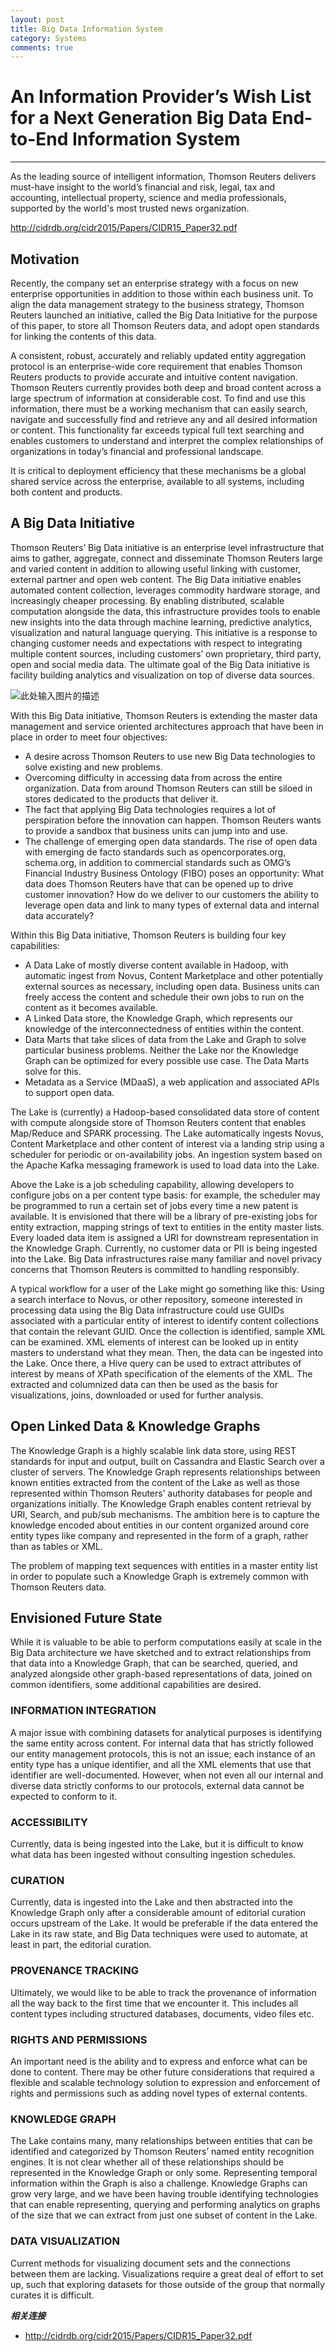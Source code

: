 ```yaml
---
layout: post
title: Big Data Information System
category: Systems
comments: true
---
```


# An Information Provider’s Wish List for a Next Generation Big Data End-to-End Information System

------

As the leading source of intelligent information, Thomson Reuters delivers must-have insight to the world’s financial and risk, legal, tax and accounting, intellectual property, science and media professionals, supported by the world's most trusted news organization.

<http://cidrdb.org/cidr2015/Papers/CIDR15_Paper32.pdf>

## Motivation

Recently, the company set an enterprise strategy with a focus on new enterprise opportunities in addition to those within each business unit. To align the data management strategy to the business strategy, Thomson Reuters launched an initiative, called the Big Data Initiative for the purpose of this paper, to store all Thomson Reuters data, and adopt open standards for linking the contents of this data.

A consistent, robust, accurately and reliably updated entity aggregation protocol is an enterprise-wide core requirement that enables Thomson Reuters products to provide accurate and intuitive content navigation. Thomson Reuters currently provides both deep and broad content across a large spectrum of information at considerable cost. To find and use this information, there must be a working mechanism that can easily search, navigate and successfully find and retrieve any and all desired information or content. This functionality far exceeds typical full text searching and enables customers to understand and interpret the complex relationships of organizations in today’s financial and professional landscape.

It is critical to deployment efficiency that these mechanisms be a global shared service across the enterprise, available to all systems, including both content and products.

## A Big Data Initiative

Thomson Reuters’ Big Data initiative is an enterprise level infrastructure that aims to gather, aggregate, connect and disseminate Thomson Reuters large and varied content in addition to allowing useful linking with customer, external partner and open web content. The Big Data initiative enables automated content collection, leverages commodity hardware storage, and increasingly cheaper processing. By enabling distributed, scalable computation alongside the data, this infrastructure provides tools to enable new insights into the data through machine learning, predictive analytics, visualization and natural language querying. This initiative is a response to changing customer needs and expectations with respect to integrating multiple content sources, including customers’ own proprietary, third party, open and social media data. The ultimate goal of the Big Data initiative is facility building analytics and visualization on top of diverse data sources.

![此处输入图片的描述][1]

With this Big Data initiative, Thomson Reuters is extending the master data management and service oriented architectures approach that have been in place in order to meet four objectives:

 - A desire across Thomson Reuters to use new Big Data technologies to solve existing and new problems.
 - Overcoming difficulty in accessing data from across the entire organization. Data from around Thomson Reuters can still be siloed in stores dedicated to the products that deliver it.
 - The fact that applying Big Data technologies requires a lot of perspiration before the innovation can happen. Thomson Reuters wants to provide a sandbox that business units can jump into and use.
 - The challenge of emerging open data standards. The rise of open data with emerging de facto standards such as opencorporates.org, schema.org, in addition to commercial standards such as OMG’s Financial Industry Business Ontology (FIBO) poses an opportunity: What data does Thomson Reuters have that can be opened up to drive customer innovation? How do we deliver to our customers the ability to leverage open data and link to many types of external data and internal data accurately?

Within this Big Data initiative, Thomson Reuters is building four key capabilities:

 - A Data Lake of mostly diverse content available in Hadoop, with automatic ingest from Novus, Content Marketplace and other potentially external sources as necessary, including open data. Business units can freely access the content and schedule their own jobs to run on the content as it becomes available.
 - A Linked Data store, the Knowledge Graph, which represents our knowledge of the interconnectedness of entities within the content.
 - Data Marts that take slices of data from the Lake and Graph to solve particular business problems. Neither the Lake nor the Knowledge Graph can be optimized for every possible use case. The Data Marts solve for this.
 - Metadata as a Service (MDaaS), a web application and associated APIs to support open data.

The Lake is (currently) a Hadoop-based consolidated data store of content with compute alongside store of Thomson Reuters content that enables Map/Reduce and SPARK processing. The Lake automatically ingests Novus, Content Marketplace and other content of interest via a landing strip using a scheduler for periodic or on-availability jobs. An ingestion system based on the Apache Kafka messaging framework is used to load data into the Lake.

Above the Lake is a job scheduling capability, allowing developers to configure jobs on a per content type basis: for example, the scheduler may be programmed to run a certain set of jobs every time a new patent is available. It is envisioned that there will be a library of pre-existing jobs for entity extraction, mapping strings of text to entities in the entity master lists. Every loaded data item is assigned a URI for downstream representation in the Knowledge Graph. Currently, no customer data or PII is being ingested into the Lake. Big Data infrastructures raise many familiar and novel privacy concerns that Thomson Reuters is committed to handling responsibly.

A typical workflow for a user of the Lake might go something like this: Using a search interface to Novus, or other repository, someone interested in processing data using the Big Data infrastructure could use GUIDs associated with a particular entity of interest to identify content collections that contain the relevant GUID. Once the collection is identified, sample XML can be examined. XML elements of interest can be looked up in entity masters to understand what they mean. Then, the data can be ingested into the Lake. Once there, a Hive query can be used to extract attributes of interest by means of XPath specification of the elements of the XML. The extracted and columnized data can then be used as the basis for visualizations, joins, downloaded or used for further analysis.

## Open Linked Data & Knowledge Graphs

The Knowledge Graph is a highly scalable link data store, using REST standards for input and output, built on Cassandra and Elastic Search over a cluster of servers. The Knowledge Graph represents relationships between known entities extracted from the content of the Lake as well as those represented within Thomson Reuters’ authority databases for people and organizations initially. The Knowledge Graph enables content retrieval by URI, Search, and pub/sub mechanisms. The ambition here is to capture the knowledge encoded about entities in our content organized around core entity types like company and represented in the form of a graph, rather than as tables or XML.

The problem of mapping text sequences with entities in a master entity list in order to populate such a Knowledge Graph is extremely common with Thomson Reuters data.

## Envisioned Future State

While it is valuable to be able to perform computations easily at scale in the Big Data architecture we have sketched and to extract relationships from that data into a Knowledge Graph, that can be searched, queried, and analyzed alongside other graph-based representations of data, joined on common identifiers, some additional capabilities are desired.

### INFORMATION INTEGRATION

A major issue with combining datasets for analytical purposes is identifying the same entity across content. For internal data that has strictly followed our entity management protocols, this is not an issue; each instance of an entity type has a unique identifier, and all the XML elements that use that identifier are well-documented. However, when not even all our internal and diverse data strictly conforms to our protocols, external data cannot be expected to conform to it. 

### ACCESSIBILITY

Currently, data is being ingested into the Lake, but it is difficult to know what data has been ingested without consulting ingestion schedules.

### CURATION

Currently, data is ingested into the Lake and then abstracted into the Knowledge Graph only after a considerable amount of editorial curation occurs upstream of the Lake. It would be preferable if the data entered the Lake in its raw state, and Big Data techniques were used to automate, at least in part, the editorial curation.

### PROVENANCE TRACKING

Ultimately, we would like to be able to track the provenance of information all the way back to the first time that we encounter it. This includes all content types including structured databases, documents, video files etc.

### RIGHTS AND PERMISSIONS

An important need is the ability and to express and enforce what can be done to content. There may be other future considerations that required a flexible and scalable technology solution to expression and enforcement of rights and permissions such as adding novel types of external contents.

### KNOWLEDGE GRAPH

The Lake contains many, many relationships between entities that can be identified and categorized by Thomson Reuters’ named entity recognition engines. It is not clear whether all of these relationships should be represented in the Knowledge Graph or only some. Representing temporal information within the Graph is also a challenge. Knowledge Graphs can grow very large, and we have been having trouble identifying technologies that can enable representing, querying and performing analytics on graphs of the size that we can extract from just one subset of content in the Lake.

### DATA VISUALIZATION

Current methods for visualizing document sets and the connections between them are lacking. Visualizations require a great deal of effort to set up, such that exploring datasets for those outside of the group that normally curates it is difficult.

***相关连接***

 - http://cidrdb.org/cidr2015/Papers/CIDR15_Paper32.pdf

  [1]: https://raw.githubusercontent.com/qiangsiwei/blog/gh-pages/_figures/2016-08-08-big_data_information_system/2016-08-08-big_data_information_system_1.png
  